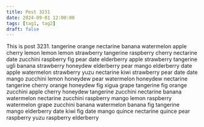 ```yaml
---
title: Post 3231
date: 2024-09-01 12:00:00
tags: [tag1, tag2]
draft: false
---
```

This is post 3231.
tangerine
orange
nectarine
banana
watermelon
apple
cherry
lemon
lemon
lemon
strawberry
tangerine
raspberry
cherry
nectarine
date
zucchini
raspberry
fig
pear
date
elderberry
apple
strawberry
tangerine
ugli
banana
strawberry
honeydew
elderberry
pear
mango
elderberry
date
apple
watermelon
strawberry
yuzu
nectarine
kiwi
strawberry
pear
date
date
mango
zucchini
lemon
honeydew
pear
watermelon
honeydew
nectarine
tangerine
cherry
orange
honeydew
fig
xigua
grape
tangerine
fig
orange
zucchini
apple
cherry
honeydew
tangerine
zucchini
nectarine
banana
watermelon
nectarine
zucchini
raspberry
mango
lemon
raspberry
watermelon
grape
zucchini
banana
watermelon
banana
fig
tangerine
mango
elderberry
date
kiwi
fig
date
mango
quince
nectarine
quince
pear
raspberry
yuzu
raspberry
elderberry
